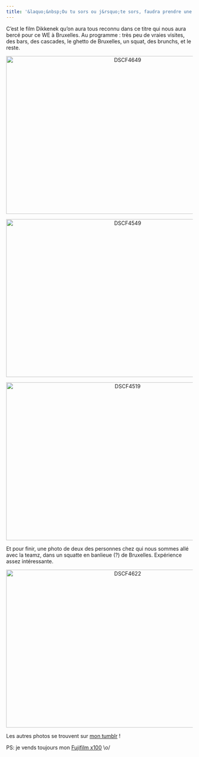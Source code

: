 ```yaml
---
title: '&laquo;&nbsp;Ou tu sors ou j&rsquo;te sors, faudra prendre une décision&nbsp;&raquo;'
---
```

C&rsquo;est le film Dikkenek qu&rsquo;on aura tous reconnu dans ce titre qui nous aura bercé pour ce WE à Bruxelles. Au programme : très peu de vraies visites, des bars, des cascades, le ghetto de Bruxelles, un squat, des brunchs, et le reste.

<p style="text-align:center;">
  <a href="http://www.flickr.com/photos/dondapo/8578430818/" title="DSCF4649 de Cyril Krylatov, sur Flickr"><img src="http://farm9.staticflickr.com/8228/8578430818_00be733abe_z.jpg" width="640" height="425" alt="DSCF4649" /></a>
</p>

<!--more-->

<p style="text-align:center;">
  <a href="http://www.flickr.com/photos/dondapo/8578431370/" title="DSCF4549 de Cyril Krylatov, sur Flickr"><img src="http://farm9.staticflickr.com/8225/8578431370_fc18908246_z.jpg" width="640" height="425" alt="DSCF4549" /></a>
</p>

<p style="text-align:center;">
  <a href="http://www.flickr.com/photos/dondapo/8577328295/" title="DSCF4519 de Cyril Krylatov, sur Flickr"><img src="http://farm9.staticflickr.com/8509/8577328295_c83f11a428_z.jpg" width="640" height="425" alt="DSCF4519" /></a>
</p>

Et pour finir, une photo de deux des personnes chez qui nous sommes allé avec la teamz, dans un squatte en banlieue (?) de Bruxelles. Expérience assez intéressante.

<p style="text-align:center;">
  <a href="http://www.flickr.com/photos/dondapo/8577328799/" title="DSCF4622 de Cyril Krylatov, sur Flickr"><img src="http://farm9.staticflickr.com/8531/8577328799_95ba3e89b9_z.jpg" width="640" height="425" alt="DSCF4622" /></a>
</p>

Les autres photos se trouvent sur [mon tumblr][1] !

PS: je vends toujours mon [Fujifilm x100][2] \o/

 [1]: http://vismaviedeparisien.tumblr.com
 [2]: http://www.leboncoin.fr/image_son/420630202.htm
